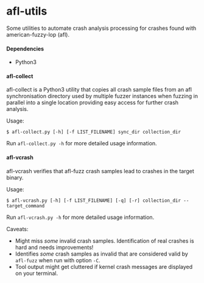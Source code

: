 # afl-utils

Some utilities to automate crash analysis processing for crashes found with
american-fuzzy-lop (afl).

#### Dependencies

* Python3

#### afl-collect

afl-collect is a Python3 utility that copies all crash sample files from an afl
synchronisation directory used by multiple fuzzer instances when fuzzing in
parallel into a single location providing easy access for further crash
analysis.

Usage:  

    $ afl-collect.py [-h] [-f LIST_FILENAME] sync_dir collection_dir

Run `afl-collect.py -h` for more detailed usage information.

#### afl-vcrash

afl-vcrash verifies that afl-fuzz crash samples lead to crashes in the target
binary.

Usage:

    $ afl-vcrash.py [-h] [-f LIST_FILENAME] [-q] [-r] collection_dir -- target_command

Run `afl-vcrash.py -h` for more detailed usage information.  
  
Caveats:  

* Might miss *some* invalid crash samples. Identification of real crashes is
  hard and needs improvements!
* Identifies *some* crash samples as invalid that are considered valid by
  `afl-fuzz` when run with option `-C`.
* Tool output might get cluttered if kernel crash messages are displayed on
  your terminal.